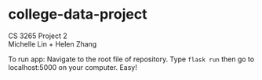 # college-data-project

CS 3265 Project 2  
Michelle Lin + Helen Zhang

To run app:
Navigate to the root file of repository. Type `flask run` then go to localhost:5000 on your computer. Easy!
